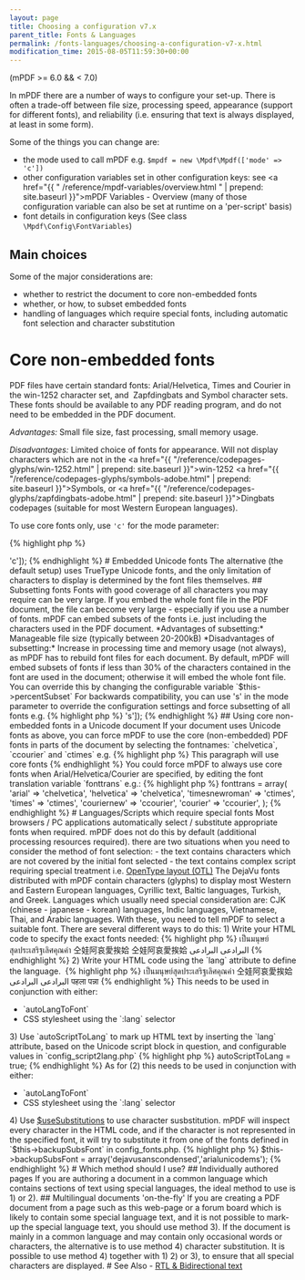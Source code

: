 ```yaml
---
layout: page
title: Choosing a configuration v7.x
parent_title: Fonts & Languages
permalink: /fonts-languages/choosing-a-configuration-v7-x.html
modification_time: 2015-08-05T11:59:30+00:00
---
```


(mPDF >= 6.0 && < 7.0)

In mPDF there are a number of ways to configure your set-up. There is often a trade-off between file size, processing
speed, appearance (support for different fonts), and reliability (i.e. ensuring that text is always displayed, at
least in some form).

Some of the things you can change are:

- the mode used to call mPDF e.g. `$mpdf = new \Mpdf\Mpdf(['mode' => 'c'])`
- other configuration variables set in other configuration keys: see
	<a href="{{ " /reference/mpdf-variables/overview.html " | prepend: site.baseurl }}">mPDF Variables - Overview</a>
	(many of those configuration variable can also be set at runtime on a 'per-script' basis)
- font details in configuration keys (See class `\Mpdf\Config\FontVariables`)

## Main choices

Some of the major considerations are:

- whether to restrict the document to core non-embedded fonts
- whether, or how, to subset embedded fonts
- handling of languages which require special fonts, including automatic font selection and character substitution

# Core non-embedded fonts

PDF files have certain standard fonts: Arial/Helvetica, Times and Courier in the win-1252 character set, and 
Zapfdingbats and Symbol character sets. These fonts should be available to any PDF reading program, and do not need to
be embedded in the PDF document.

*Advantages:* Small file size, fast processing, small memory usage.

*Disadvantages:* Limited choice of fonts for appearance. Will not display characters which are not in the
<a href="{{ "/reference/codepages-glyphs/win-1252.html" | prepend: site.baseurl }}">win-1252</a>
<a href="{{ "/reference/codepages-glyphs/symbols-adobe.html" | prepend: site.baseurl }}">Symbols</a>, or
<a href="{{ "/reference/codepages-glyphs/zapfdingbats-adobe.html" | prepend: site.baseurl }}">Dingbats</a> codepages
(suitable for most Western European languages).

To use core fonts only, use `'c'` for the mode parameter:

{% highlight php %}
<?php

$mpdf = new mPDF(['mode' => 'c']);
{% endhighlight %}

# Embedded Unicode fonts

The alternative (the default setup) uses TrueType Unicode fonts, and the only limitation of characters to display is
determined by the font files themselves.

## Subsetting fonts

Fonts with good coverage of all characters you may require can be very large. If you embed the whole font file in the
PDF document, the file can become very large - especially if you use a number of fonts. mPDF can embed subsets of the
fonts i.e. just including the characters used in the PDF document.

*Advantages of subsetting:* Manageable file size (typically between 20-200kB)

*Disadvantages of subsetting:* Increase in processing time and memory usage (not always), as mPDF has to rebuild font
files for each document.

By default, mPDF will embed subsets of fonts if less than 30% of the characters contained in the font are used in the
document; otherwise it will embed the whole font file. You can override this by changing the configurable variable
`$this->percentSubset`

For backwards compatibility, you can use 's' in the mode parameter to override the
configuration settings and force subsetting of all fonts e.g.

{% highlight php %}
<?php

$mpdf = new mPDF(['mode' => 's']);
{% endhighlight %}

## Using core non-embedded fonts in a Unicode document

If your document uses Unicode fonts as above, you can force mPDF to use the core (non-embedded) PDF fonts in parts of
the document by selecting the fontnames: `chelvetica`, `ccourier` and `ctimes` e.g.

{% highlight php %}

This paragraph will use core fonts

{% endhighlight %}

You could force mPDF to always use core fonts when Arial/Helvetica/Courier are specified, by editing the font
translation variable `fonttrans` e.g.:

{% highlight php %}
<?php

$this->fonttrans = array(
	'arial' => 'chelvetica',
	'helvetica' => 'chelvetica',
	'timesnewroman' => 'ctimes',
	'times' => 'ctimes',
	'couriernew' => 'ccourier',
	'courier' => 'ccourier',
);
{% endhighlight %}

# Languages/Scripts which require special fonts

Most browsers / PC applications automatically select / substitute appropriate fonts when required. mPDF does not do
this by default (additional processing resources required). there are two situations when you need to consider the method
of font selection:

- the text contains characters which are not covered by the initial font selected
- the text contains complex script requiring special treatment i.e.
  <a href="{{ "/fonts-languages/opentype-layout-otl.html" | prepend: site.baseurl }}">OpenType layout (OTL)</a>

The DejaVu fonts distributed with mPDF contain characters (glyphs) to display most Western and Eastern European
languages, Cyrillic text, Baltic languages, Turkish, and Greek. Languages which usually need special consideration
are: CJK (chinese - japanese - korean) languages, Indic languages, Vietnamese, Thai, and Arabic languages. With these,
you need to tell mPDF to select a suitable font.

There are several different ways to do this:

1) Write your HTML code to specify the exact fonts needed:

{% highlight php %}

เป็นมนุษย์สุดประเสริฐเลิศคุณค่า

仝娃阿哀愛挨姶

仝娃阿哀愛挨姶

البرادعی البرادعی

{% endhighlight %}

2) Write your HTML code using the `lang` attribute to define the language. 

{% highlight php %}

เป็นมนุษย์สุดประเสริฐเลิศคุณค่า

仝娃阿哀愛挨姶

البرادعی البرادعی

पहला पन्ना

{% endhighlight %}

This needs to be used in conjunction with either:

<ul>
	<li>`autoLangToFont`</li>
	<li>CSS stylesheet using the `:lang` selector</li>
</ul>

3) Use `autoScriptToLang` to mark up HTML text by inserting the `lang` attribute, based on the Unicode script block
in question, and configurable values in `config_script2lang.php`

{% highlight php %}
<?php

$mpdf->autoScriptToLang = true;
{% endhighlight %}

As for (2) this needs to be used in conjunction with either:

<ul>
<li>`autoLangToFont`</li>
<li>CSS stylesheet using the `:lang` selector</li>
</ul>

4) Use <a href="{{ "/reference/mpdf-variables/usesubstitutions.html" | prepend: site.baseurl }}">$useSubstitutions</a>
to use character susbstitution. mPDF will inspect every character in the HTML code, and if the character is not
represented in the specified font, it will try to substitute it from one of the fonts defined in `$this->backupSubsFont`
in <span class="filename">config_fonts.php</span>.

{% highlight php %}
$this->backupSubsFont = array('dejavusanscondensed','arialunicodems');
{% endhighlight %}

# Which method should I use?

## Individually authored pages

If you are authoring a document in a common language which contains sections of text using special languages, the ideal
 method to use is 1) or 2).

## Multilingual documents 'on-the-fly'

If you are creating a PDF document from a page such as this web-page or a forum board which is likely to contain some
special language text, and it is not possible to mark-up the special language text, you should use method 3).

If the document is mainly in a common language and may contain only occasional words or characters, the alternative is
to use method 4) character substitution.

It is possible to use method 4) together with 1) 2) or 3), to ensure that all special characters are displayed.

# See Also

- <a href="{{ "/reference/mpdf-functions/annotation.html" | prepend: site.baseurl }}">RTL &amp; Bidirectional text</a>


